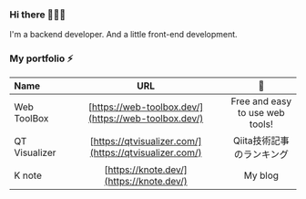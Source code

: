 ### Hi there 👋👋👋

I'm a backend developer. And a little front-end development.

### My portfolio ⚡

| Name | URL | 🤔 |
|:---|:---:|:---:|
| Web ToolBox | [https://web-toolbox.dev/](https://web-toolbox.dev/) | Free and easy to use web tools! |
| QT Visualizer | [https://qtvisualizer.com/](https://qtvisualizer.com/) | Qiita技術記事のランキング |
| K note | [https://knote.dev/](https://knote.dev/) | My blog |
